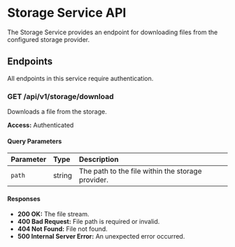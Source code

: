 # Storage Service API

The Storage Service provides an endpoint for downloading files from the configured storage provider.

## Endpoints

All endpoints in this service require authentication.

### GET /api/v1/storage/download

Downloads a file from the storage.

**Access:** Authenticated

#### Query Parameters

| Parameter | Type   | Description                                       |
| :-------- | :----- | :------------------------------------------------ |
| `path`    | string | The path to the file within the storage provider. |

#### Responses

- **200 OK:** The file stream.
- **400 Bad Request:** File path is required or invalid.
- **404 Not Found:** File not found.
- **500 Internal Server Error:** An unexpected error occurred.
